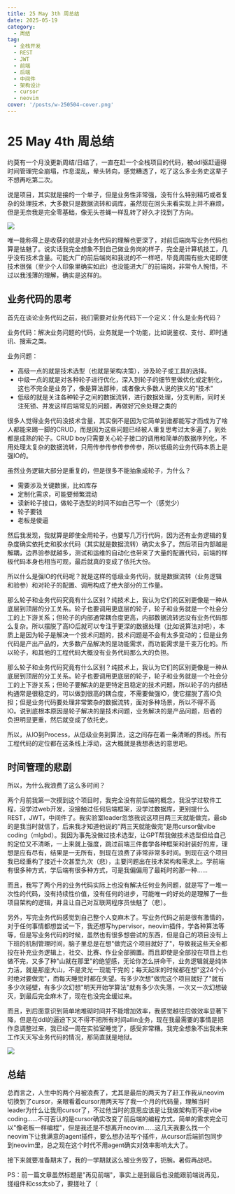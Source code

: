 ```yaml
---
title: 25 May 3th 周总结
date: 2025-05-19
category:
  - 周结
tag:
  - 全栈开发
  - REST
  - JWT
  - 前端
  - 后端
  - 中间件
  - 架构设计
  - cursor
  - neovim
cover: '/posts/w-250504-cover.png'
---
```

# 25 May 4th 周总结

约莫有一个月没更新周结/日结了，一直在赶一个全栈项目的代码，被ddl驱赶逼得时间管理完全崩塌，作息混乱，晕头转向，感觉糟透了，吃了这么多业务史这辈子不想再吃第二次。

说是项目，其实就是接的一个单子，但是业务性非常强，没有什么特别精巧或者复杂的处理技术，大多数只是数据流转和调库，虽然现在回头来看实现上并不麻烦，但是无奈我是完全零基础，像无头苍蝇一样乱转了好久才找到了方向。

![](/posts/w-250504-1.jpg)

唯一能称得上是收获的就是对业务代码的理解也更深了，对前后端岗写业务代码也算是怯魅了。说实话我完全想象不到自己做业务岗的样子，完全是计算机技工，几乎没有技术含量。可能大厂的前后端岗和我说的不一样吧，毕竟周围有些大佬即使技术很强（至少个人印象里确实如此）也没能进大厂的前端岗，非常令人惋惜，不过以我浅薄的理解，确实是这样的。

## 业务代码的思考

首先在谈论业务代码之前，我们需要对业务代码下一个定义：什么是业务代码？

业务代码：解决业务问题的代码，业务就是一个功能，比如说鉴权、支付、即时通讯、搜索之类。

业务问题：

- 高级一点的就是技术选型（也就是架构决策），涉及轮子或工具的选择。
- 中级一点的就是对各种轮子进行优化，深入到轮子的细节里做优化或定制化，这也不完全是业务了，像是算法那种，或者像大多数人说的狭义的"技术"
- 低级的就是关注各种轮子之间的数据流转，进行数据处理，分支判断，同时关注死锁、并发这样后端常见的问题，再做好冗余处理之类的

很多人觉得业务代码没技术含量，其实倒不是因为它简单到谁都能写才而成为了啥人都能来踢一脚的CRUD，而是因为这些问题已经被人重复思考过太多遍了，到处都是成熟的轮子。CRUD boy只需要关心轮子接口的调用和简单的数据序列化，不用处理太复杂的数据流转，只用传参传参传参传参，所以低级的业务代码本质上是强IO的。

虽然业务逻辑大部分是重复的，但是很多不能抽象成轮子，为什么？

- 需要涉及关键数据，比如库存
- 定制化需求，可能要频繁混动
- 读新轮子接口，做轮子选型的时间不如自己写一个（感觉少）
- 轮子要钱
- 老板是傻逼

然后我发现，我就算是即使全用轮子，也要写几万行代码，因为还有业务逻辑的复杂度确实依托史和胶水代码（其实就是数据流转）确实太多了。然后项目内部越是解耦，边界验参就越多，测试和运维的自动化也带来了大量的配置代码，前端的样板代码本身也相当可观，最后就真的变成了依托大份。

所以什么是强IO的代码呢？就是这样的低级业务代码，就是数据流转（业务逻辑和验参）和对轮子的配置、调用构成了绝大部分的工作量。

那么轮子和业务代码究竟有什么区别？纯技术上，我认为它们的区别更像是一种从底层到顶层的分工关系。轮子也要调用更底层的轮子，轮子和业务就是一个社会分工的上下游关系；但轮子的内部通常耦合度更高，内部数据流转远没有业务代码那么复杂。所以摆脱了高IO后就可以专注于更深的数据处理（比如说算法对吧），本质上是因为轮子是解决一个技术问题的，技术问题是不会有太多变动的；但是业务代码是产出产品的，大多数产品解决的是功能需求，而功能需求是千变万化的。所以轮子，和其他的工程代码大概没有业务代码那么大的负担。

那么轮子和业务代码究竟有什么区别？纯技术上，我认为它们的区别更像是一种从底层到顶层的分工关系。轮子也要调用更底层的轮子，轮子和业务就是一个社会分工的上下游关系；但轮子要解决的是更特定且稳定的技术问题，所以轮子的内部结构通常是很稳定的，可以做到很高的耦合度，不需要做强IO，使它摆脱了高IO负担；但是业务代码要处理非常繁杂的数据流转，面对多种场景，所以不得不高IO。说到底根本原因是轮子解决的是技术问题，业务解决的是产品问题，后者的负担明显更重，然后就变成了依托史。

所以，从IO到Process，从低级业务到算法，这之间存在着一条清晰的界线。所有工程代码的定位都在这条线上浮动，这大概就是我想表达的意思吧。

## 时间管理的悲剧

所以，为什么我浪费了这么多时间？

两个月前我第一次摸到这个项目时，我完全没有前后端的概念，我没学过软件工程，没学过web开发，没接触过任何后端框架，没学过数据库，更别提什么REST，JWT，中间件了。我实验室leader忽悠我说这项目两三天就能做完，最sb的是我当时就信了，后来我才知道他说的"两三天就能做完"是用cursor做vibe coding（mlgbd）。我因为事先没做过技术选型，让GPT帮我做技术选型但给自己的定位又不清晰，一上来就上强度，跳过前端三件套学各种框架和封装好的库，理想是应有尽有，结果是一无所有，到现在浪费了非常非常多时间。到现在这个项目我已经重构了接近十次甚至九次（悲），主要问题出在技术架构和需求上。学前端有很多种方式，学后端有很多种方式，可是我偏偏用了最耗时的那一种……


而且，我写了两个月的业务代码实际上也没有解决任何业务问题，就是写了一堆一次性的代码，没有持续性价值，没有任何的进步，可能唯一的好处的是理解了一些项目架构的逻辑，并且让自己对互联网程序员怯魅了（悲）。


另外，写完业务代码感觉到自己整个人变麻木了。写业务代码之前是很有激情的，对于任何事情都想尝试一下，我还想写hypervisor，neovim插件，学各种算法等等，但是写业务代码的时候，虽然也有很多想尝试的东西，但是自己的项目没有上下班的机制管理时间，脑子里总是在想"做完这个项目就好了"，导致我这些天全都投在补充业务逻辑上，社交、比赛、作业全部搁置。而且即使是全部投在项目上也做不完，又多了种"山就在那里"的绝望感，无论你怎么拼命干，业务逻辑就是纯体力活，就是那座大山，不是灵光一现能干完的；每天起床的时候都在想"这24个小时绝对要做完"，而每天睡觉时都在失望。有多少次想"做完这个项目就好了"就有多少次碰壁，有多少次幻想"明天开始学算法"就有多少次失落，一次又一次幻想破灭，到最后完全麻木了，现在也没完全缓过来。

而且，到后面意识到简单地堆砌时间并不能增加效率，我感觉越往后做效率显著下降，但是在ddl的逼迫下又不得不把所有时间allin业务，现在我最需要的事情是把作息调整过来，我已经一周在实验室睡觉了，感受非常糟。我完全想象不出我未来工作天天写业务代码的情况，那简直就是地狱。


![](/posts/w-250504-2.gif)

## 总结

总而言之，人生中的两个月被浪费了，尤其是最后的两天为了赶工作我从neovim切换到了cursor，亲眼看着cursor用两天写了我一个月的代码量，理解当时leader为什么让我用cursor了，不过他当时的意思应该是让我做架构而不是vibe coding……不可否认的是cursor确实改变了前后端的编程方式，简单的需求完全可以"像老板一样编程"，但是我还是不想离开neovim……这几天我要么找一个neovim下让我满意的agent插件，要么想办法写个插件，从cursor后端抓包同步到neovim里，总之现在这个时代不用agent确实对效率影响太大了。

接下来就要准备期末了，我的一学期就这么被业务毁了，扼腕。暑假再战吧。

PS：前一篇文章虽然标题是"再见前端"，事实上是到最后也没能跟前端说再见，搓组件和css太sb了，要搓吐了（
